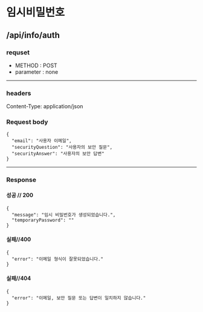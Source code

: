 # 임시비밀번호

## /api/info/auth

### requset

- METHOD : POST
- parameter : none

---

### headers

Content-Type: application/json

### Request body

```
{
  "email": "사용자 이메일",
  "securityQuestion": "사용자의 보안 질문",
  "securityAnswer": "사용자의 보안 답변"
}
```

---

### Response

#### 성공 // 200

```
{
  "message": "임시 비밀번호가 생성되었습니다.",
  "temporaryPassword": ""
}
```
#### 실패//400

```
{
  "error": "이메일 형식이 잘못되었습니다."
}
```


#### 실패//404

```
{
  "error": "이메일, 보안 질문 또는 답변이 일치하지 않습니다."
}
```



